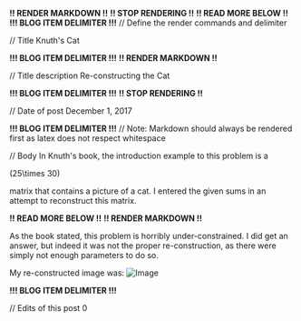 **!! RENDER MARKDOWN !!**
**!! STOP RENDERING !!**
**!! READ MORE BELOW !!**
**!!! BLOG ITEM DELIMITER !!!**
// Define the render commands and delimiter

// Title
Knuth's Cat

**!!! BLOG ITEM DELIMITER !!!**
**!! RENDER MARKDOWN !!**

// Title description
Re-constructing the Cat

**!!! BLOG ITEM DELIMITER !!!**
**!! STOP RENDERING !!**

// Date of post 
December 1, 2017

**!!! BLOG ITEM DELIMITER !!!**
// Note: Markdown should always be rendered first as latex does not respect whitespace

// Body
In Knuth's book, the introduction example to this problem is a <p><span class="math inline">\(25\times 30\)</span></p> matrix that contains a picture of a cat. I entered the given sums in an attempt to reconstruct this matrix.

**!! READ MORE BELOW !!**
**!! RENDER MARKDOWN !!**

As the book stated, this problem is horribly under-constrained. I did get an answer, but indeed it was not the proper re-construction, as there were simply not enough parameters to do so.

My re-constructed image was: 
![Image](https://github.com/zwimer/zwimer.github.io/blob/master/SAT-Blog/Blogs/figs/Cat/Cat.png)

**!!! BLOG ITEM DELIMITER !!!**

// Edits of this post
0
